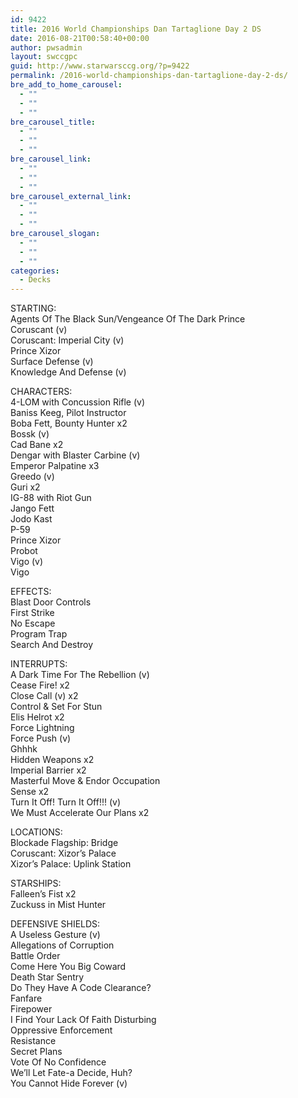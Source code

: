 ```yaml
---
id: 9422
title: 2016 World Championships Dan Tartaglione Day 2 DS
date: 2016-08-21T00:58:40+00:00
author: pwsadmin
layout: swccgpc
guid: http://www.starwarsccg.org/?p=9422
permalink: /2016-world-championships-dan-tartaglione-day-2-ds/
bre_add_to_home_carousel:
  - ""
  - ""
  - ""
bre_carousel_title:
  - ""
  - ""
  - ""
bre_carousel_link:
  - ""
  - ""
  - ""
bre_carousel_external_link:
  - ""
  - ""
  - ""
bre_carousel_slogan:
  - ""
  - ""
  - ""
categories:
  - Decks
---
```

STARTING:  
Agents Of The Black Sun/Vengeance Of The Dark Prince  
Coruscant (v)  
Coruscant: Imperial City (v)  
Prince Xizor  
Surface Defense (v)  
Knowledge And Defense (v)

CHARACTERS:  
4-LOM with Concussion Rifle (v)  
Baniss Keeg, Pilot Instructor  
Boba Fett, Bounty Hunter x2  
Bossk (v)  
Cad Bane x2  
Dengar with Blaster Carbine (v)  
Emperor Palpatine x3  
Greedo (v)  
Guri x2  
IG-88 with Riot Gun  
Jango Fett  
Jodo Kast  
P-59  
Prince Xizor  
Probot  
Vigo (v)  
Vigo

EFFECTS:  
Blast Door Controls  
First Strike  
No Escape  
Program Trap  
Search And Destroy

INTERRUPTS:  
A Dark Time For The Rebellion (v)  
Cease Fire! x2  
Close Call (v) x2  
Control & Set For Stun  
Elis Helrot x2  
Force Lightning  
Force Push (v)  
Ghhhk  
Hidden Weapons x2  
Imperial Barrier x2  
Masterful Move & Endor Occupation  
Sense x2  
Turn It Off! Turn It Off!!! (v)  
We Must Accelerate Our Plans x2

LOCATIONS:  
Blockade Flagship: Bridge  
Coruscant: Xizor&#8217;s Palace  
Xizor&#8217;s Palace: Uplink Station

STARSHIPS:  
Falleen&#8217;s Fist x2  
Zuckuss in Mist Hunter

DEFENSIVE SHIELDS:  
A Useless Gesture (v)  
Allegations of Corruption  
Battle Order  
Come Here You Big Coward  
Death Star Sentry  
Do They Have A Code Clearance?  
Fanfare  
Firepower  
I Find Your Lack Of Faith Disturbing  
Oppressive Enforcement  
Resistance  
Secret Plans  
Vote Of No Confidence  
We&#8217;ll Let Fate-a Decide, Huh?  
You Cannot Hide Forever (v)